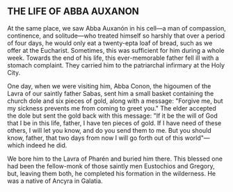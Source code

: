 ## THE LIFE OF ABBA AUXANON

At the same place, we saw Abba Auxanón in his cell—a man of compassion, continence, and solitude—who treated himself so harshly that over a period of four days, he would only eat a twenty-epta loaf of bread, such as we offer at the Eucharist. Sometimes, this was sufficient for him during a whole week. Towards the end of his life, this ever-memorable father fell ill with a stomach complaint. They carried him to the patriarchal infirmary at the Holy City.

One day, when we were visiting him, Abba Conon, the higoumen of the Lavra of our saintly father Sabas, sent him a small basket containing the church dole and six pieces of gold, along with a message: "Forgive me, but my sickness prevents me from coming to greet you." The elder accepted the dole but sent the gold back with this message: "If it be the will of God that I be in this life, father, I have ten pieces of gold. If I have need of these others, I will let you know, and do you send them to me. But you should know, father, that two days from now I will go forth out of this world"—which indeed he did. 

We bore him to the Lavra of Pharén and buried him there. This blessed one had been the fellow-monk of those saintly men Eustochios and Gregory, but, leaving them both, he completed his formation in the wilderness. He was a native of Ancyra in Galatia.
